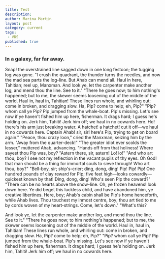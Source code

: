 ```yaml
---
title: Test
description:
author: Marina Martin
layout: post
category: current
tags:
 - VDS
published: true
---
```


### In a galaxy, far far away.

Snap! the overstrained line sagged down in one long festoon; the tugging log was gone. "I crush the quadrant, the thunder turns the needles, and now the mad sea parts the log-line. But Ahab can mend all. Haul in here, Tahitian; reel up, Manxman. And look ye, let the carpenter make another log, and mend thou the line. See to it." "There he goes now; to him nothing's happened; but to me, the skewer seems loosening out of the middle of the world. Haul in, haul in, Tahitian! These lines run whole, and whirling out: come in broken, and dragging slow. Ha, Pip? come to help; eh, Pip?" "Pip? whom call ye Pip? Pip jumped from the whale-boat. Pip's missing. Let's see now if ye haven't fished him up here, fisherman. It drags hard; I guess he's holding on. Jerk him, Tahiti! Jerk him off; we haul in no cowards here. Ho! there's his arm just breaking water. A hatchet! a hatchet! cut it off&mdash;we haul in no cowards here. Captain Ahab! sir, sir! here's Pip, trying to get on board again." "Peace, thou crazy loon," cried the Manxman, seizing him by the arm. "Away from the quarter-deck!" "The greater idiot ever scolds the lesser," muttered Ahab, advancing. "Hands off from that holiness! Where sayest thou Pip was, boy? "Astern there, sir, astern! Lo! lo!" "And who art thou, boy? I see not my reflection in the vacant pupils of thy eyes. Oh God! that man should be a thing for immortal souls to sieve through! Who art thou, boy?" "Bell-boy, sir; ship's-crier; ding, dong, ding! Pip! Pip! Pip! One hundred pounds of clay reward for Pip; five feet high&mdash;looks cowardly&mdash;quickest known by that! Ding, dong, ding! Who's seen Pip the coward?" "There can be no hearts above the snow-line. Oh, ye frozen heavens! look down here. Ye did beget this luckless child, and have abandoned him, ye creative libertines. Here, boy; Ahab's cabin shall be Pip's home henceforth, while Ahab lives. Thou touchest my inmost centre, boy; thou art tied to me by cords woven of my heart-strings. Come, let's down." "What's this?

 And look ye, let the carpenter make another log, and mend thou the line. See to it." "There he goes now; to him nothing's happened; but to me, the skewer seems loosening out of the middle of the world. Haul in, haul in, Tahitian! These lines run whole, and whirling out: come in broken, and dragging slow. Ha, Pip? come to help; eh, Pip?" "Pip? whom call ye Pip? Pip jumped from the whale-boat. Pip's missing. Let's see now if ye haven't fished him up here, fisherman. It drags hard; I guess he's holding on. Jerk him, Tahiti! Jerk him off; we haul in no cowards here.
